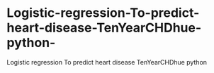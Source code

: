 # Logistic-regression-To-predict-heart-disease-TenYearCHDhue-python-
Logistic regression To predict heart disease TenYearCHDhue python 
